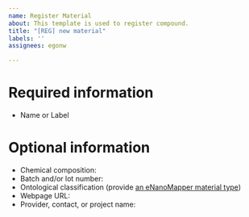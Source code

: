 ```yaml
---
name: Register Material
about: This template is used to register compound.
title: "[REG] new material"
labels: ''
assignees: egonw

---
```


# Required information

- Name or Label

# Optional information

- Chemical composition: 
- Batch and/or lot number:
- Ontological classification (provide [an eNanoMapper material type](https://bioportal.bioontology.org/ontologies/ENM/?p=classes&conceptid=http%3A%2F%2Fpurl.obolibrary.org%2Fobo%2FBFO_0000040))
- Webpage URL:
- Provider, contact, or project name:
